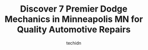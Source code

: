 ---
layout: ampstory
image: https://images.unsplash.com/photo-1574524096264-8d7e68d047f3?ixlib=rb-4.0.3&ixid=MnwxMjA3fDB8MHxwaG90by1wYWdlfHx8fGVufDB8fHx8&auto=format&fit=crop&w=640&h=853&q=80
author: techidn
featured: false
description: For top-quality automotive repairs and maintenance, visit the 7 best Dodge Mechanic in Minneapolis MN, USA. Their reputation for excellence and their dedication to customer satisfaction make
title: Discover 7 Premier Dodge Mechanics in Minneapolis MN for Quality Automotive Repairs
cover:
   title: Discover 7 Premier Dodge Mechanics in Minneapolis MN for Quality Automotive Repairs
   subtitle: Rickpate
   background: https://images.unsplash.com/photo-1574524096264-8d7e68d047f3?ixlib=rb-4.0.3&ixid=MnwxMjA3fDB8MHxwaG90by1wYWdlfHx8fGVufDB8fHx8&auto=format&fit=crop&w=640&h=853&q=80

pages: 
 - layout: thirds
   top: <h1>#1 Wilsons Auto World</h1>
   bottom: "<p>Im a single lady and I do not know anything about cars. These guys took such good care of me. Everyone in there is amazing.  Kenny a special thanks to you for fixing my </p>"
   background: https://www.knot35.com/toplist/wp-content/uploads/2023/06/best-dodge-mechanic-1-in-minneapolis-mn-1685838720.jpeg
   backgroundblur: true
 - layout: thirds
   top: <h1>#2 Amigo Service Center</h1>
   bottom: "<p>3544 Lyndale Ave S, Minneapolis, MN 55408, United States</p>"
   background: https://www.knot35.com/toplist/wp-content/uploads/2023/06/best-dodge-mechanic-2-in-minneapolis-mn-1685838720.jpeg
   cta:
      link: https://www.knot35.com/toplist/discover-7-premier-dodge-mechanics-in-minneapolis-mn-for-quality-automotive-repairs/
      text: Discover 7 Premier Dodge Mechanics in Minneapolis MN for Quality Automotive Repairs
 - layout: thirds
   top: <h1>#3 Green Garage</h1>
   bottom: "<p>2749 Nicollet Ave, Minneapolis, MN 55408, United States</p>"
   background: https://www.knot35.com/toplist/wp-content/uploads/2023/06/best-dodge-mechanic-3-in-minneapolis-mn-1685838721.png
   cta:
      link: https://www.knot35.com/toplist/discover-7-premier-dodge-mechanics-in-minneapolis-mn-for-quality-automotive-repairs/
      text: Discover 7 Premier Dodge Mechanics in Minneapolis MN for Quality Automotive Repairs
 - layout: thirds
   top: <h1>#4 Southeast Auto Service</h1>
   bottom: "<p>4 27th Ave SE, Minneapolis, MN 55414, United States</p>"
   background: https://images.unsplash.com/photo-1595364397663-fca4f075d796?ixlib=rb-4.0.3&ixid=MnwxMjA3fDB8MHxwaG90by1wYWdlfHx8fGVufDB8fHx8&auto=format&fit=crop&w=640&h=853&q=80
   cta:
      link: https://www.knot35.com/toplist/discover-7-premier-dodge-mechanics-in-minneapolis-mn-for-quality-automotive-repairs/
      text: Discover 7 Premier Dodge Mechanics in Minneapolis MN for Quality Automotive Repairs
 - layout: thirds
   top: <h1>#5 Northside Garage</h1>
   bottom: "<p>211 N 26th Ave, Minneapolis, MN 55411, United States</p>"
   background: https://plus.unsplash.com/premium_photo-1664640458616-3c74f8cb4589?ixlib=rb-4.0.3&ixid=MnwxMjA3fDB8MHxwaG90by1wYWdlfHx8fGVufDB8fHx8&auto=format&fit=crop&w=640&h=853&q=80
   cta:
      link: https://www.knot35.com/toplist/discover-7-premier-dodge-mechanics-in-minneapolis-mn-for-quality-automotive-repairs/
      text: Discover 7 Premier Dodge Mechanics in Minneapolis MN for Quality Automotive Repairs
 - layout: thirds
   top: <h1>#6 Flanery Brothers Automotive</h1>
   bottom: "<p>2720 E 42nd St, Minneapolis, MN 55406, United States</p>"
   background: https://images.unsplash.com/photo-1515405295579-ba7b45403062?ixlib=rb-4.0.3&ixid=MnwxMjA3fDB8MHxwaG90by1wYWdlfHx8fGVufDB8fHx8&auto=format&fit=crop&w=640&h=853&q=80
   cta:
      link: https://www.knot35.com/toplist/discover-7-premier-dodge-mechanics-in-minneapolis-mn-for-quality-automotive-repairs/
      text: Discover 7 Premier Dodge Mechanics in Minneapolis MN for Quality Automotive Repairs
 - layout: thirds
   top: <h1>#7 Midwest Auto Repair</h1>
   bottom: "<p>3650 NE Stinson Blvd, Minneapolis, MN 55418, United States</p>"
   background: https://images.unsplash.com/photo-1632260260864-caf7fde5ec36?ixlib=rb-4.0.3&ixid=MnwxMjA3fDB8MHxwaG90by1wYWdlfHx8fGVufDB8fHx8&auto=format&fit=crop&w=640&h=853&q=80
   cta:
      link: https://www.knot35.com/toplist/discover-7-premier-dodge-mechanics-in-minneapolis-mn-for-quality-automotive-repairs/
      text: Discover 7 Premier Dodge Mechanics in Minneapolis MN for Quality Automotive Repairs
 - layout: thirds
   middle: Continue reading...
   background: https://images.unsplash.com/photo-1567095761054-7a02e69e5c43?ixlib=rb-4.0.3&ixid=MnwxMjA3fDB8MHxwaG90by1wYWdlfHx8fGVufDB8fHx8&auto=format&fit=crop&w=640&h=853&q=80
   cta:
      link: https://www.knot35.com/toplist/discover-7-premier-dodge-mechanics-in-minneapolis-mn-for-quality-automotive-repairs/
      text: Discover 7 Premier Dodge Mechanics in Minneapolis MN for Quality Automotive Repairs
      
---